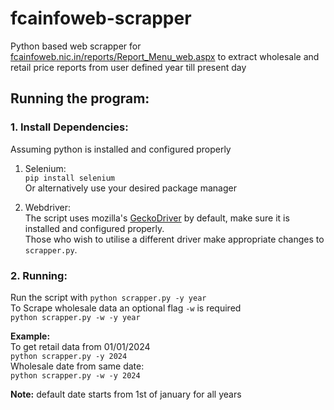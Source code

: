 # fcainfoweb-scrapper
Python based web scrapper for [fcainfoweb.nic.in/reports/Report_Menu_web.aspx](https://fcainfoweb.nic.in/reports/Report_Menu_Web.aspx) to extract wholesale and retail price reports from user defined year till present day

## Running the program:

### 1. Install Dependencies:
Assuming python is installed and configured properly
1. Selenium:<br/>
  `pip install selenium`<br/>
  Or alternatively use your desired package manager<br/>

2. Webdriver:<br/>
   The script uses mozilla's [GeckoDriver](https://github.com/mozilla/geckodriver) by default, make sure it is installed and configured properly.<br/>
   Those who wish to utilise a different driver make appropriate changes to `scrapper.py`.<br/>

### 2. Running:
Run the script with
`python scrapper.py -y year`<br/>
To Scrape wholesale data an optional flag `-w` is required<br/>
`python scrapper.py -w -y year`<br/>

**Example:**<br/>
To get retail data from 01/01/2024<br/>
`python scrapper.py -y 2024`<br/>
Wholesale date from same date:<br/>
`python scrapper.py -w -y 2024`

**Note:** default date starts from 1st of january for all years


